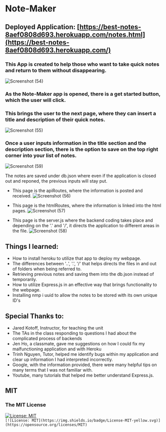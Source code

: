 # Note-Maker
## Deployed Application: [https://best-notes-8aef0808d693.herokuapp.com/notes.html](https://best-notes-8aef0808d693.herokuapp.com/)
### This App is created to help those who want to take quick notes and return to them without disappearing.
![Screenshot (54)](https://github.com/Marinah1031/Note-Maker/assets/125934804/52e8f7a8-131d-4d68-982c-b06eef96597a)

### As the Note-Maker app is opened, there is a get started button, which the user will click. 
### This brings the user to the next page, where they can insert a title and description of their quick notes. 
![Screenshot (55)](https://github.com/Marinah1031/Note-Maker/assets/125934804/63a782fc-6d0b-4f88-a9f4-584fca9e5653)

### Once a user inputs information in the title section and the description section, there is the option to save on the top right corner into your list of notes. 
![Screenshot (59)](https://github.com/Marinah1031/Note-Maker/assets/125934804/626fb9dc-c23e-4e8c-9e81-c67ac7a8cf82)

The notes are saved under db.json where even if the application is closed out and reponed, the previous inputs will stay put. 
- This page is the apiRoutes, where the information is posted and received. 
![Screenshot (56)](https://github.com/Marinah1031/Note-Maker/assets/125934804/08677e0f-8edb-4dc5-b339-56d247a66235)

- This page is the htmlRoutes, where the information is linked into the html pages. 
![Screenshot (57)](https://github.com/Marinah1031/Note-Maker/assets/125934804/4f53dd2e-b1d7-4b71-b44f-7b7fad6c3b5a)

- This page is the server.js where the backend coding takes place and depending on the '.' and '/', it directs the application to different areas in the file. 
![Screenshot (58)](https://github.com/Marinah1031/Note-Maker/assets/125934804/80739e6e-1008-4290-a1b5-5f766c80346e)

## Things I learned:
- How to install heroku to utilize that app to deploy my webpage.
- The differences between '..', '.', '/' that helps directs the files in and out of folders when being referred to.
- Retrieving previous notes and saving them into the db.json instead of temporarily.
- How to utilize Express.js in an effective way that brings functionality to the webpage.
- Installing nmp i uuid to allow the notes to be stored with its own unique ID's

## Special Thanks to:
- Jared Kotoff, Instructor, for teaching the unit
- The TAs in the class responding to questions I had about the complicated process of backends
- Jen Ho, a classmate, gave me suggestions on how I could fix my malfunctioning application and with Heroku
- Trinh Nguyen, Tutor, helped me identify bugs within my application and clear up information I had interpreted incorrectly.
- Google, with the information provided, there were many helpful tips on many terms that I was not familiar with.
- Youtube, many tutorials that helped me better understand Express.js.
  

## MIT
### The MIT License
[![License: MIT](https://img.shields.io/badge/License-MIT-yellow.svg)](https://opensource.org/licenses/MIT)  
`[![License: MIT](https://img.shields.io/badge/License-MIT-yellow.svg)](https://opensource.org/licenses/MIT)`
